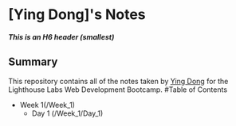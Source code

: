 # [Ying Dong]'s Notes
##### This is an H6 header (smallest)
## Summary
This repository contains all of the notes taken by [Ying Dong](https://github.com/dongyingname) for the Lighthouse Labs Web Development Bootcamp.
#Table of Contents
* Week 1(/Week_1)
  * Day 1 (/Week_1/Day_1)